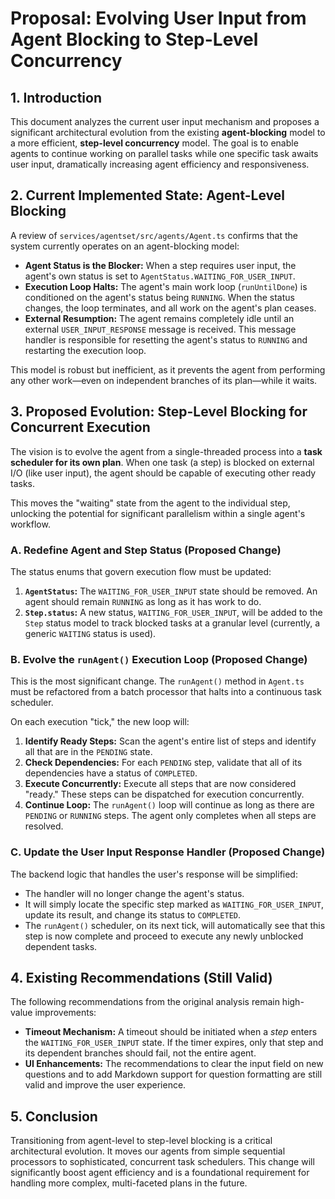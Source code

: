 # Proposal: Evolving User Input from Agent Blocking to Step-Level Concurrency

## 1. Introduction

This document analyzes the current user input mechanism and proposes a significant architectural evolution from the existing **agent-blocking** model to a more efficient, **step-level concurrency** model. The goal is to enable agents to continue working on parallel tasks while one specific task awaits user input, dramatically increasing agent efficiency and responsiveness.

## 2. Current Implemented State: Agent-Level Blocking

A review of `services/agentset/src/agents/Agent.ts` confirms that the system currently operates on an agent-blocking model:

-   **Agent Status is the Blocker:** When a step requires user input, the agent's own status is set to `AgentStatus.WAITING_FOR_USER_INPUT`.
-   **Execution Loop Halts:** The agent's main work loop (`runUntilDone`) is conditioned on the agent's status being `RUNNING`. When the status changes, the loop terminates, and all work on the agent's plan ceases.
-   **External Resumption:** The agent remains completely idle until an external `USER_INPUT_RESPONSE` message is received. This message handler is responsible for resetting the agent's status to `RUNNING` and restarting the execution loop.

This model is robust but inefficient, as it prevents the agent from performing any other work—even on independent branches of its plan—while it waits.

## 3. Proposed Evolution: Step-Level Blocking for Concurrent Execution

The vision is to evolve the agent from a single-threaded process into a **task scheduler for its own plan**. When one task (a step) is blocked on external I/O (like user input), the agent should be capable of executing other ready tasks.

This moves the "waiting" state from the agent to the individual step, unlocking the potential for significant parallelism within a single agent's workflow.

### A. Redefine Agent and Step Status (Proposed Change)

The status enums that govern execution flow must be updated:

1.  **`AgentStatus`:** The `WAITING_FOR_USER_INPUT` state should be removed. An agent should remain `RUNNING` as long as it has work to do.
2.  **`Step.status`:** A new status, `WAITING_FOR_USER_INPUT`, will be added to the `Step` status model to track blocked tasks at a granular level (currently, a generic `WAITING` status is used).

### B. Evolve the `runAgent()` Execution Loop (Proposed Change)

This is the most significant change. The `runAgent()` method in `Agent.ts` must be refactored from a batch processor that halts into a continuous task scheduler.

On each execution "tick," the new loop will:

1.  **Identify Ready Steps:** Scan the agent's entire list of steps and identify all that are in the `PENDING` state.
2.  **Check Dependencies:** For each `PENDING` step, validate that all of its dependencies have a status of `COMPLETED`.
3.  **Execute Concurrently:** Execute all steps that are now considered "ready." These steps can be dispatched for execution concurrently.
4.  **Continue Loop:** The `runAgent()` loop will continue as long as there are `PENDING` or `RUNNING` steps. The agent only completes when all steps are resolved.

### C. Update the User Input Response Handler (Proposed Change)

The backend logic that handles the user's response will be simplified:

-   The handler will no longer change the agent's status.
-   It will simply locate the specific step marked as `WAITING_FOR_USER_INPUT`, update its result, and change its status to `COMPLETED`.
-   The `runAgent()` scheduler, on its next tick, will automatically see that this step is now complete and proceed to execute any newly unblocked dependent tasks.

## 4. Existing Recommendations (Still Valid)

The following recommendations from the original analysis remain high-value improvements:

-   **Timeout Mechanism:** A timeout should be initiated when a *step* enters the `WAITING_FOR_USER_INPUT` state. If the timer expires, only that step and its dependent branches should fail, not the entire agent.
-   **UI Enhancements:** The recommendations to clear the input field on new questions and to add Markdown support for question formatting are still valid and improve the user experience.

## 5. Conclusion

Transitioning from agent-level to step-level blocking is a critical architectural evolution. It moves our agents from simple sequential processors to sophisticated, concurrent task schedulers. This change will significantly boost agent efficiency and is a foundational requirement for handling more complex, multi-faceted plans in the future.